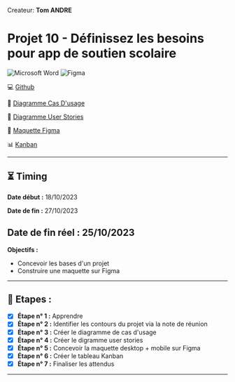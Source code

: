 Createur: **Tom ANDRE**
# Projet 10 - Définissez les besoins pour app de soutien scolaire

![Microsoft Word](https://img.shields.io/badge/Microsoft_Word-2B579A?style=for-the-badge&logo=microsoft-word&logoColor=white)
![Figma](https://img.shields.io/badge/figma-%23F24E1E.svg?style=for-the-badge&logo=figma&logoColor=white)


  💻 [Github](https://github.com/ToxyhDev/OC-Dev_App_JS_React-P10-LearnAtHome) 
  
  📝 [Diagramme Cas D'usage](https://github.com/ToxyhDev/OC-Dev_App_JS_React-P10-LearnAtHome/blob/main/Andre_Tom_1_diagramme_cas_usage_102023.pdf)

  📝 [Diagramme User Stories](https://github.com/ToxyhDev/OC-Dev_App_JS_React-P10-LearnAtHome/blob/main/Andre_Tom_2_user_stories_102023.pdf)

  🎨 [Maquette Figma](https://www.figma.com/file/grGjDaEDJ6sZHjoyEYn5jN/OC---Projet-10-Learn%40Home?type=design&node-id=0-1&mode=design&t=GyHdba2O8KxDRk69-0)
  
  📊 [Kanban](https://github.com/users/ToxyhDev/projects/3)
  

---

## ⏳ Timing

**Date début :** 18/10/2023

**Date de fin :** 27/10/2023

## **Date de fin réel : 25/10/2023** 



**Objectifs :**

- Concevoir les bases d'un projet
- Construire une maquette sur Figma

---

## 📑 Etapes :

- [x] **Étape n° 1 :** Apprendre
- [x] **Étape n° 2 :** Identifier les contours du projet via la note de réunion
- [x] **Étape n° 3 :** Créer le diagramme de cas d'usage
- [x] **Étape n° 4 :** Créer le digramme user stories
- [x] **Étape n° 5 :** Concevoir la maquette desktop + mobile sur Figma
- [x] **Étape n° 6 :** Créer le tableau Kanban
- [x] **Étape n° 7 :** Finaliser les attendus

---
